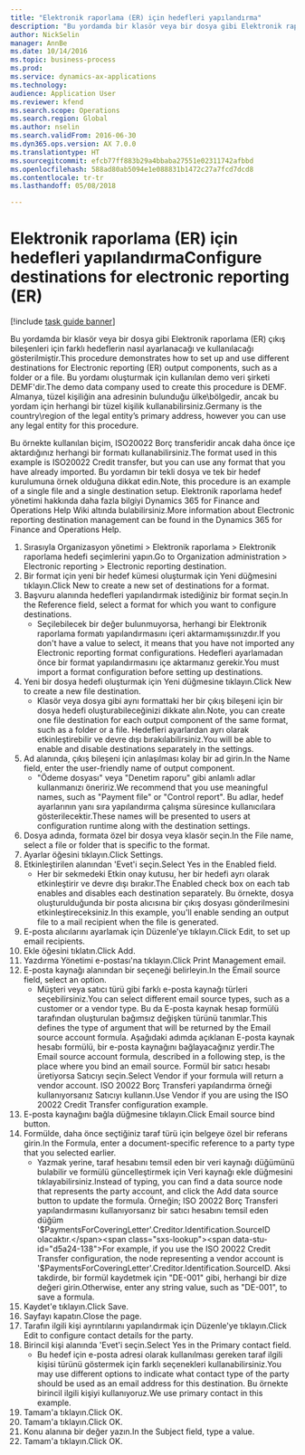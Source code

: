```yaml
--- 
title: "Elektronik raporlama (ER) için hedefleri yapılandırma"
description: "Bu yordamda bir klasör veya bir dosya gibi Elektronik raporlama (ER) çıkış bileşenleri için farklı hedeflerin nasıl ayarlanacağı ve kullanılacağı gösterilmiştir."
author: NickSelin
manager: AnnBe
ms.date: 10/14/2016
ms.topic: business-process
ms.prod: 
ms.service: dynamics-ax-applications
ms.technology: 
audience: Application User
ms.reviewer: kfend
ms.search.scope: Operations
ms.search.region: Global
ms.author: nselin
ms.search.validFrom: 2016-06-30
ms.dyn365.ops.version: AX 7.0.0
ms.translationtype: HT
ms.sourcegitcommit: efcb77ff883b29a4bbaba27551e02311742afbbd
ms.openlocfilehash: 588ad80ab5094e1e088831b1472c27a7fcd7dcd8
ms.contentlocale: tr-tr
ms.lasthandoff: 05/08/2018

---
```

# <a name="configure-destinations-for-electronic-reporting-er"></a><span data-ttu-id="d5a24-103">Elektronik raporlama (ER) için hedefleri yapılandırma</span><span class="sxs-lookup"><span data-stu-id="d5a24-103">Configure destinations for electronic reporting (ER)</span></span>

[!include [task guide banner](../../includes/task-guide-banner.md)]

<span data-ttu-id="d5a24-104">Bu yordamda bir klasör veya bir dosya gibi Elektronik raporlama (ER) çıkış bileşenleri için farklı hedeflerin nasıl ayarlanacağı ve kullanılacağı gösterilmiştir.</span><span class="sxs-lookup"><span data-stu-id="d5a24-104">This procedure demonstrates how to set up and use different destinations for Electronic reporting (ER) output components, such as a folder or a file.</span></span> <span data-ttu-id="d5a24-105">Bu yordamı oluşturmak için kullanılan demo veri şirketi DEMF'dir.</span><span class="sxs-lookup"><span data-stu-id="d5a24-105">The demo data company used to create this procedure is DEMF.</span></span> <span data-ttu-id="d5a24-106">Almanya, tüzel kişiliğin ana adresinin bulunduğu ülke\bölgedir, ancak bu yordam için herhangi bir tüzel kişilik kullanabilirsiniz.</span><span class="sxs-lookup"><span data-stu-id="d5a24-106">Germany is the country\region of the legal entity’s primary address, however you can use any legal entity for this procedure.</span></span> 

<span data-ttu-id="d5a24-107">Bu örnekte kullanılan biçim, ISO20022 Borç transferidir ancak daha önce içe aktardığınız herhangi bir formatı kullanabilirsiniz.</span><span class="sxs-lookup"><span data-stu-id="d5a24-107">The format used in this example is ISO20022 Credit transfer, but you can use any format that you have already imported.</span></span> <span data-ttu-id="d5a24-108">Bu yordamın bir tekli dosya ve tek bir hedef kurulumuna örnek olduğuna dikkat edin.</span><span class="sxs-lookup"><span data-stu-id="d5a24-108">Note, this procedure is an example of a single file and a single destination setup.</span></span> <span data-ttu-id="d5a24-109">Elektronik raporlama hedef yönetimi hakkında daha fazla bilgiyi Dynamics 365 for Finance and Operations Help Wiki altında bulabilirsiniz.</span><span class="sxs-lookup"><span data-stu-id="d5a24-109">More information about Electronic reporting destination management can be found in the Dynamics 365 for Finance and Operations Help.</span></span>

1. <span data-ttu-id="d5a24-110">Sırasıyla Organizasyon yönetimi > Elektronik raporlama > Elektronik raporlama hedefi seçimlerini yapın.</span><span class="sxs-lookup"><span data-stu-id="d5a24-110">Go to Organization administration > Electronic reporting > Electronic reporting destination.</span></span>
2. <span data-ttu-id="d5a24-111">Bir format için yeni bir hedef kümesi oluşturmak için Yeni düğmesini tıklayın.</span><span class="sxs-lookup"><span data-stu-id="d5a24-111">Click New to create a new set of destinations for a format.</span></span>
3. <span data-ttu-id="d5a24-112">Başvuru alanında hedefleri yapılandırmak istediğiniz bir format seçin.</span><span class="sxs-lookup"><span data-stu-id="d5a24-112">In the Reference field, select a format for which you want to configure destinations.</span></span>
    * <span data-ttu-id="d5a24-113">Seçilebilecek bir değer bulunmuyorsa, herhangi bir Elektronik raporlama formatı yapılandırmasını içeri aktarmamışsınızdır.</span><span class="sxs-lookup"><span data-stu-id="d5a24-113">If you don't have a value to select, it means that you have not imported any Electronic reporting format configurations.</span></span> <span data-ttu-id="d5a24-114">Hedefleri ayarlamadan önce bir format yapılandırmasını içe aktarmanız gerekir.</span><span class="sxs-lookup"><span data-stu-id="d5a24-114">You must import a format configuration before setting up destinations.</span></span>  
4. <span data-ttu-id="d5a24-115">Yeni bir dosya hedefi oluşturmak için Yeni düğmesine tıklayın.</span><span class="sxs-lookup"><span data-stu-id="d5a24-115">Click New to create a new file destination.</span></span>
    * <span data-ttu-id="d5a24-116">Klasör veya dosya gibi aynı formattaki her bir çıkış bileşeni için bir dosya hedefi oluşturabileceğinizi dikkate alın.</span><span class="sxs-lookup"><span data-stu-id="d5a24-116">Note, you can create one file destination for each output component of the same format, such as a folder or a file.</span></span> <span data-ttu-id="d5a24-117">Hedefleri ayarlardan ayrı olarak etkinleştirebilir ve devre dışı bırakılabilirsiniz.</span><span class="sxs-lookup"><span data-stu-id="d5a24-117">You will be able to enable and disable destinations separately in the settings.</span></span>  
5. <span data-ttu-id="d5a24-118">Ad alanında, çıkış bileşeni için anlaşılması kolay bir ad girin.</span><span class="sxs-lookup"><span data-stu-id="d5a24-118">In the Name field, enter the user-friendly name of output component.</span></span>
    * <span data-ttu-id="d5a24-119">"Ödeme dosyası" veya "Denetim raporu" gibi anlamlı adlar kullanmanızı öneririz.</span><span class="sxs-lookup"><span data-stu-id="d5a24-119">We recommend that you use meaningful names, such as "Payment file" or "Control report".</span></span> <span data-ttu-id="d5a24-120">Bu adlar, hedef ayarlarının yanı sıra yapılandırma çalışma süresince kullanıcılara gösterilecektir.</span><span class="sxs-lookup"><span data-stu-id="d5a24-120">These names will be presented to users at configuration runtime along with the destination settings.</span></span>  
6. <span data-ttu-id="d5a24-121">Dosya adında, formata özel bir dosya veya klasör seçin.</span><span class="sxs-lookup"><span data-stu-id="d5a24-121">In the File name, select a file or folder that is specific to the format.</span></span>
7. <span data-ttu-id="d5a24-122">Ayarlar öğesini tıklayın.</span><span class="sxs-lookup"><span data-stu-id="d5a24-122">Click Settings.</span></span>
8. <span data-ttu-id="d5a24-123">Etkinleştirilen alanından 'Evet'i seçin.</span><span class="sxs-lookup"><span data-stu-id="d5a24-123">Select Yes in the Enabled field.</span></span>
    * <span data-ttu-id="d5a24-124">Her bir sekmedeki Etkin onay kutusu, her bir hedefi ayrı olarak etkinleştirir ve devre dışı bırakır.</span><span class="sxs-lookup"><span data-stu-id="d5a24-124">The Enabled check box on each tab enables and disables each destination separately.</span></span> <span data-ttu-id="d5a24-125">Bu örnekte, dosya oluşturulduğunda bir posta alıcısına bir çıkış dosyası gönderilmesini etkinleştireceksiniz.</span><span class="sxs-lookup"><span data-stu-id="d5a24-125">In this example, you'll enable sending an output file to a mail recipient when the file is generated.</span></span>  
9. <span data-ttu-id="d5a24-126">E-posta alıcılarını ayarlamak için Düzenle'ye tıklayın.</span><span class="sxs-lookup"><span data-stu-id="d5a24-126">Click Edit, to set up email recipients.</span></span>
10. <span data-ttu-id="d5a24-127">Ekle öğesini tıklatın.</span><span class="sxs-lookup"><span data-stu-id="d5a24-127">Click Add.</span></span>
11. <span data-ttu-id="d5a24-128">Yazdırma Yönetimi e-postası'na tıklayın.</span><span class="sxs-lookup"><span data-stu-id="d5a24-128">Click Print Management email.</span></span>
12. <span data-ttu-id="d5a24-129">E-posta kaynağı alanından bir seçeneği belirleyin.</span><span class="sxs-lookup"><span data-stu-id="d5a24-129">In the Email source  field, select an option.</span></span>
    * <span data-ttu-id="d5a24-130">Müşteri veya satıcı türü gibi farklı e-posta kaynağı türleri seçebilirsiniz.</span><span class="sxs-lookup"><span data-stu-id="d5a24-130">You can select different email source types, such as a customer or a vendor type.</span></span> <span data-ttu-id="d5a24-131">Bu da E-posta kaynak hesap formülü tarafından oluşturulan bağımsız değişken türünü tanımlar.</span><span class="sxs-lookup"><span data-stu-id="d5a24-131">This defines the type of argument that will be returned by the Email source account formula.</span></span> <span data-ttu-id="d5a24-132">Aşağıdaki adımda açıklanan E-posta kaynak hesabı formülü, bir e-posta kaynağını bağlayacağınız yerdir.</span><span class="sxs-lookup"><span data-stu-id="d5a24-132">The Email source account formula, described in a following step, is the place where you bind an email source.</span></span> <span data-ttu-id="d5a24-133">Formül bir satıcı hesabı üretiyorsa Satıcıyı seçin.</span><span class="sxs-lookup"><span data-stu-id="d5a24-133">Select Vendor if your formula will return a vendor account.</span></span> <span data-ttu-id="d5a24-134">ISO 20022 Borç Transferi yapılandırma örneği kullanıyorsanız Satıcıyı kullanın.</span><span class="sxs-lookup"><span data-stu-id="d5a24-134">Use Vendor if you are using the ISO 20022 Credit Transfer configuration example.</span></span>  
13. <span data-ttu-id="d5a24-135">E-posta kaynağını bağla düğmesine tıklayın.</span><span class="sxs-lookup"><span data-stu-id="d5a24-135">Click Email source bind button.</span></span>
14. <span data-ttu-id="d5a24-136">Formülde, daha önce seçtiğiniz taraf türü için belgeye özel bir referans girin.</span><span class="sxs-lookup"><span data-stu-id="d5a24-136">In the Formula, enter a document-specific reference to a party type that you selected earlier.</span></span>
    * <span data-ttu-id="d5a24-137">Yazmak yerine, taraf hesabını temsil eden bir veri kaynağı düğümünü bulabilir ve formülü güncelleştirmek için Veri kaynağı ekle düğmesini tıklayabilirsiniz.</span><span class="sxs-lookup"><span data-stu-id="d5a24-137">Instead of typing, you can find a data source node that represents the party account, and click the Add data source button to update the formula.</span></span> <span data-ttu-id="d5a24-138">Örneğin; ISO 20022 Borç Transferi yapılandırmasını kullanıyorsanız bir satıcı hesabını temsil eden düğüm '$PaymentsForCoveringLetter'.Creditor.Identification.SourceID olacaktır.</span><span class="sxs-lookup"><span data-stu-id="d5a24-138">For example, if you use the ISO 20022 Credit Transfer configuration, the node representing a vendor account is '$PaymentsForCoveringLetter'.Creditor.Identification.SourceID.</span></span> <span data-ttu-id="d5a24-139">Aksi takdirde, bir formül kaydetmek için "DE-001" gibi, herhangi bir dize değeri girin.</span><span class="sxs-lookup"><span data-stu-id="d5a24-139">Otherwise, enter any string value, such as "DE-001", to save a formula.</span></span>  
15. <span data-ttu-id="d5a24-140">Kaydet'e tıklayın.</span><span class="sxs-lookup"><span data-stu-id="d5a24-140">Click Save.</span></span>
16. <span data-ttu-id="d5a24-141">Sayfayı kapatın.</span><span class="sxs-lookup"><span data-stu-id="d5a24-141">Close the page.</span></span>
17. <span data-ttu-id="d5a24-142">Tarafın ilgili kişi ayrıntılarını yapılandırmak için Düzenle'ye tıklayın.</span><span class="sxs-lookup"><span data-stu-id="d5a24-142">Click Edit to configure contact details for the party.</span></span>
18. <span data-ttu-id="d5a24-143">Birincil kişi alanında 'Evet'i seçin.</span><span class="sxs-lookup"><span data-stu-id="d5a24-143">Select Yes in the Primary contact field.</span></span>
    * <span data-ttu-id="d5a24-144">Bu hedef için e-posta adresi olarak kullanılması gereken taraf ilgili kişisi türünü göstermek için farklı seçenekleri kullanabilirsiniz.</span><span class="sxs-lookup"><span data-stu-id="d5a24-144">You may use different options to indicate what contact type of the party should be used as an email address for this destination.</span></span> <span data-ttu-id="d5a24-145">Bu örnekte birincil ilgili kişiyi kullanıyoruz.</span><span class="sxs-lookup"><span data-stu-id="d5a24-145">We use primary contact in this example.</span></span>  
19. <span data-ttu-id="d5a24-146">Tamam'a tıklayın.</span><span class="sxs-lookup"><span data-stu-id="d5a24-146">Click OK.</span></span>
20. <span data-ttu-id="d5a24-147">Tamam'a tıklayın.</span><span class="sxs-lookup"><span data-stu-id="d5a24-147">Click OK.</span></span>
21. <span data-ttu-id="d5a24-148">Konu alanına bir değer yazın.</span><span class="sxs-lookup"><span data-stu-id="d5a24-148">In the Subject field, type a value.</span></span>
22. <span data-ttu-id="d5a24-149">Tamam'a tıklayın.</span><span class="sxs-lookup"><span data-stu-id="d5a24-149">Click OK.</span></span>


